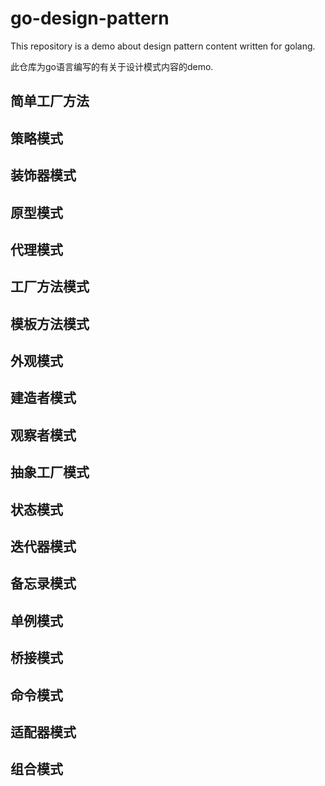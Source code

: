 # go-design-pattern
This  repository is a demo about design pattern content written for golang.

此仓库为go语言编写的有关于设计模式内容的demo.

## 简单工厂方法

## 策略模式

## 装饰器模式

## 原型模式

## 代理模式

## 工厂方法模式

## 模板方法模式

## 外观模式

## 建造者模式

## 观察者模式

## 抽象工厂模式

## 状态模式

## 迭代器模式

## 备忘录模式

## 单例模式

## 桥接模式

## 命令模式

## 适配器模式

## 组合模式




